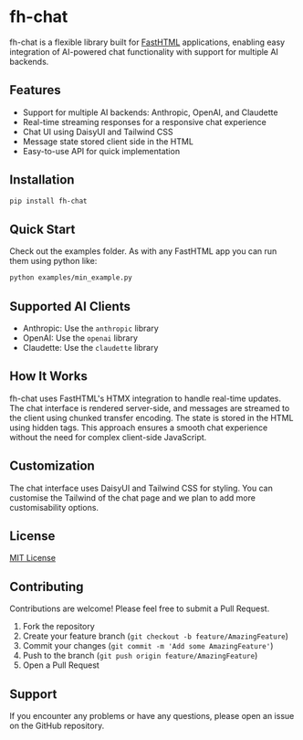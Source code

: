 # fh-chat

fh-chat is a flexible library built for [FastHTML](https://fastht.ml/) applications, enabling easy integration of AI-powered chat functionality with support for multiple AI backends.

## Features

- Support for multiple AI backends: Anthropic, OpenAI, and Claudette
- Real-time streaming responses for a responsive chat experience
- Chat UI using DaisyUI and Tailwind CSS
- Message state stored client side in the HTML
- Easy-to-use API for quick implementation

## Installation

```bash
pip install fh-chat
```

## Quick Start

Check out the examples folder. As with any FastHTML app you can run them using python like:

```bash
python examples/min_example.py
```

## Supported AI Clients

- Anthropic: Use the `anthropic` library
- OpenAI: Use the `openai` library
- Claudette: Use the `claudette` library

## How It Works

fh-chat uses FastHTML's HTMX integration to handle real-time updates. The chat interface is rendered server-side, and messages are streamed to the client using chunked transfer encoding. The state is stored in the HTML using hidden tags. This approach ensures a smooth chat experience without the need for complex client-side JavaScript.

## Customization

The chat interface uses DaisyUI and Tailwind CSS for styling. You can customise the Tailwind of the chat page and we plan to add more customisability options.

## License

[MIT License](LICENSE)

## Contributing

Contributions are welcome! Please feel free to submit a Pull Request.

1. Fork the repository
2. Create your feature branch (`git checkout -b feature/AmazingFeature`)
3. Commit your changes (`git commit -m 'Add some AmazingFeature'`)
4. Push to the branch (`git push origin feature/AmazingFeature`)
5. Open a Pull Request

## Support

If you encounter any problems or have any questions, please open an issue on the GitHub repository.

